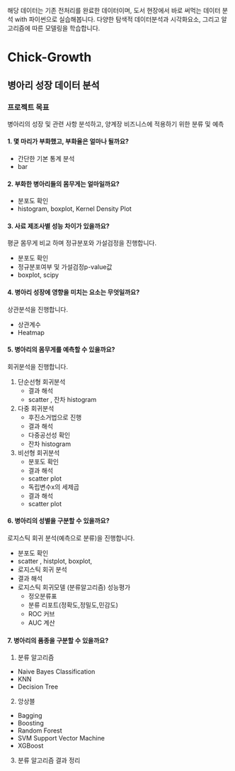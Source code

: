해당 데이터는 기존 전처리를 완료한 데이터이며, 도서 현장에서 바로 써먹는 데이터 분석 with 파이썬으로 실습해봅니다.
다양한 탐색적 데이터분석과 시각화요소, 그리고 알고리즘에 따른 모델링을 학습합니다.

# Chick-Growth

## 병아리 성장 데이터 분석

### 프로젝트 목표
병아리의 성장 및 관련 사항 분석하고, 양계장 비즈니스에 적용하기 위한 분류 및 예측


#### 1. 몇 마리가 부화했고, 부화율은 얼마나 될까요?
- 간단한 기본 통계 분석
- bar

#### 2. 부화한 병아리들의 몸무게는 얼마일까요?
- 분포도 확인
- histogram, boxplot, Kernel Density Plot

#### 3. 사료 제조사별 성능 차이가 있을까요?
평균 몸무게 비교 하며 정규분포와 가설검정을 진행합니다. <br>
- 분포도 확인
- 정규분포여부 및 가설검정p-value값 
- boxplot, scipy

#### 4. 병아리 성장에 영향을 미치는 요소는 무엇일까요? 
상관분석을 진행합니다.<br>
- 상관계수
- Heatmap

#### 5. 병아리의 몸무게를 예측할 수 있을까요?
회귀분석을 진행합니다. <br>
1) 단순선형 회귀분석<br>
   - 결과 해석 
   - scatter , 잔차 histogram 
2) 다중 회귀분석 <br>
   - 후진소거법으로 진행 
   - 결과 해석
   - 다중공선성 확인
   - 잔차 histogram
3) 비선형 회귀분석 <br>
   - 분포도 확인 
   - 결과 해석
   - scatter plot 
   - 독립변수x의 세제곱
   - 결과 해석
   - scatter plot

#### 6. 병아리의 성별을 구분할 수 있을까요? 
로지스틱 회귀 분석(예측으로 분류)을 진행합니다. 
- 분포도 확인 
- scatter , histplot, boxplot, 
- 로지스틱 회귀 분석 
- 결과 해석
- 로지스틱 회귀모델 (분류알고리즘) 성능평가
   - 정오분류표 
   - 분류 리포트(정확도,정밀도,민감도)
   - ROC 커브 
   - AUC 계산 

#### 7. 병아리의 품종을 구분할 수 있을까요? 
1) 분류 알고리즘 
- Naive Bayes Classification
- KNN
- Decision Tree<br>

2) 앙상블
- Bagging
- Boosting
- Random Forest
- SVM Support Vector Machine
- XGBoost

3) 분류 알고리즘 결과 정리 